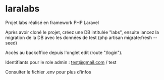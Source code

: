 # laralabs

Projet labs réalisé en framework PHP Laravel

Après avoir cloné le projet, créez une DB intitulée "labs", ensuite lancez la migration de la DB avec les données de test (php artisan migrate:fresh --seed)

Accès au backoffice depuis l'onglet edit (route "/login").

Identifiants pour le role admin : test@gmail.com / test

Consulter le fichier .env pour plus d'infos
